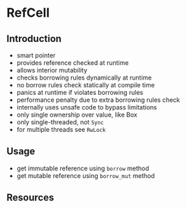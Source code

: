 # RefCell



## Introduction

- smart pointer
- provides reference checked at runtime
- allows interior mutability
- checks borrowing rules dynamically at runtime
- no borrow rules check statically at compile time
- panics at runtime if violates borrowing rules
- performance penalty due to extra borrowing rules check
- internally uses unsafe code to bypass limitations
- only single ownership over value, like Box
- only single-threaded, not `Sync`
- for multiple threads see `RwLock`



## Usage

- get immutable reference using `borrow` method
- get mutable reference using `borrow_mut` method



## Resources
